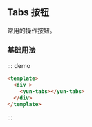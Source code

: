 ## Tabs 按钮

常用的操作按钮。

### 基础用法



::: demo

```html
<template>
  <div >
    <yun-tabs></yun-tabs>
  </div>
</template>
```

:::
